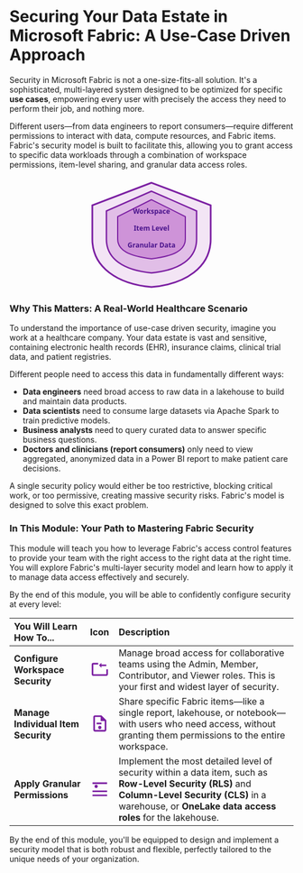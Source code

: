 # Securing Your Data Estate in Microsoft Fabric: A Use-Case Driven Approach

Security in Microsoft Fabric is not a one-size-fits-all solution. It's a sophisticated, multi-layered system designed to be optimized for specific **use cases**, empowering every user with precisely the access they need to perform their job, and nothing more.

Different users—from data engineers to report consumers—require different permissions to interact with data, compute resources, and Fabric items. Fabric's security model is built to facilitate this, allowing you to grant access to specific data workloads through a combination of workspace permissions, item-level sharing, and granular data access roles.

<div align="center">
<svg width="250" height="200" viewBox="0 0 250 200" fill="none" xmlns="http://www.w3.org/2000/svg">
<path d="M125 10 L 20 50 V 110 C 20 160, 65 190, 125 195 C 185 190, 230 160, 230 110 V 50 L 125 10 Z" fill="#F3E5F5" stroke="#7B1FA2" stroke-width="3"/>
<path d="M125 25 L 45 60 V 110 C 45 145, 75 165, 125 170 C 175 165, 205 145, 205 110 V 60 L 125 25 Z" fill="#E1BEE7" stroke="#7B1FA2" stroke-width="2.5"/>
<path d="M125 40 L 65 70 V 110 C 65 130, 85 140, 125 145 C 165 140, 185 130, 185 110 V 70 L 125 40 Z" fill="#CE93D8" stroke="#7B1FA2" stroke-width="2"/>
<text x="125" y="125" font-family="Segoe UI, sans-serif" font-size="12" font-weight="bold" fill="#4A148C" text-anchor="middle">Granular Data</text>
<text x="125" y="95" font-family="Segoe UI, sans-serif" font-size="12" font-weight="bold" fill="#4A148C" text-anchor="middle">Item Level</text>
<text x="125" y="65" font-family="Segoe UI, sans-serif" font-size="12" font-weight="bold" fill="#4A148C" text-anchor="middle">Workspace</text>
<text x="125" y="10" font-family="Segoe UI, sans-serif" font-size="14" font-weight="bold" text-anchor="middle">Fabric's Multi-Layer Security</text>
</svg>
</div>

### Why This Matters: A Real-World Healthcare Scenario

To understand the importance of use-case driven security, imagine you work at a healthcare company. Your data estate is vast and sensitive, containing electronic health records (EHR), insurance claims, clinical trial data, and patient registries.

Different people need to access this data in fundamentally different ways:
-   **Data engineers** need broad access to raw data in a lakehouse to build and maintain data products.
-   **Data scientists** need to consume large datasets via Apache Spark to train predictive models.
-   **Business analysts** need to query curated data to answer specific business questions.
-   **Doctors and clinicians (report consumers)** only need to view aggregated, anonymized data in a Power BI report to make patient care decisions.

A single security policy would either be too restrictive, blocking critical work, or too permissive, creating massive security risks. Fabric's model is designed to solve this exact problem.

### In This Module: Your Path to Mastering Fabric Security

This module will teach you how to leverage Fabric's access control features to provide your team with the right access to the right data at the right time. You will explore Fabric's multi-layer security model and learn how to apply it to manage data access effectively and securely.

By the end of this module, you will be able to confidently configure security at every level:

| You Will Learn How To... | Icon | Description |
| :--- | :--- | :--- |
| **Configure Workspace Security** | <div align="center"><svg width="40" height="40" viewBox="0 0 24 24"><path d="M10 4H4C2.89 4 2 4.89 2 6V18C2 19.11 2.89 20 4 20H20C21.11 20 22 19.11 22 18V12H20V18H4V6H10V4M14 4V6H20V8H14V10L11 7L14 4Z" fill="#7B1FA2"/></svg></div> | Manage broad access for collaborative teams using the Admin, Member, Contributor, and Viewer roles. This is your first and widest layer of security. |
| **Manage Individual Item Security** | <div align="center"><svg width="40" height="40" viewBox="0 0 24 24"><path d="M14 2H6C4.9 2 4 2.9 4 4V20C4 21.1 4.9 22 6 22H18C19.1 22 20 21.1 20 20V8L14 2M18 20H6V4H13V9H18V20M12 19C13.1 19 14 18.1 14 17C14 15.9 13.1 15 12 15C10.9 15 10 15.9 10 17C10 18.1 10.9 19 12 19M14 11H8V13H14V11Z" fill="#7B1FA2"/></svg></div> | Share specific Fabric items—like a single report, lakehouse, or notebook—with users who need access, without granting them permissions to the entire workspace. |
| **Apply Granular Permissions** | <div align="center"><svg width="40" height="40" viewBox="0 0 24 24"><path d="M3 4H21V6H3V4M3 14H21V16H3V14M9.5 9C9.5 10.11 8.61 11 7.5 11C6.39 11 5.5 10.11 5.5 9C5.5 7.89 6.39 7 7.5 7C8.61 7 9.5 7.89 9.5 9M3 19H21V21H3V19Z" fill="#7B1FA2"/></svg></div> | Implement the most detailed level of security within a data item, such as **Row-Level Security (RLS)** and **Column-Level Security (CLS)** in a warehouse, or **OneLake data access roles** for the lakehouse. |

By the end of this module, you'll be equipped to design and implement a security model that is both robust and flexible, perfectly tailored to the unique needs of your organization.
